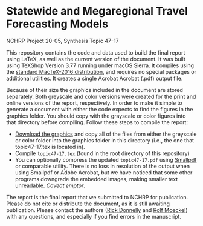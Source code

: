 # Statewide and Megaregional Travel Forecasting Models
NCHRP Project 20-05, Synthesis Topic 47-17

This repository contains the code and data used to build the final report using LaTeX, as well as the current version of the document. It was built using TeXShop Version 3.77 running under macOS Sierra. It compiles using the [standard MacTeX-2016 distribution](https://tug.org/mactex/), and requires no special packages or additional utilities. It creates a single Acrobat Acrobat (.pdf) output file. 

Because of their size the graphics included in the document are stored separately. Both greyscale and color versions were created for the print and online versions of the report, respectively. In order to make it simple to generate a document with either the code expects to find the figures in the graphics folder. You should copy with the grayscale or color figures into that directory before compiling. Follow these steps to compile the report:

+ [Download the graphics](topic47-17-latex-graphics.zipx) and copy all of the files from either the greyscale or color folder into the graphics folder in this directory (i.e., the one that topic47-17.tex is located in). 
+ Compile `topic47-17.tex` (found in the root directory of this repository)
+ You can optionally compress the updated `topic47-17.pdf` using [Smallpdf](https://smallpdf.com/compress-pdf) or comparable utility. There is no loss in resolution of the output when using Smallpdf or Adobe Acrobat, but we have noticed that some other programs downgrade the embedded images, making smaller text unreadable. _Caveat emptor_.

The report is the final report that we submitted to NCHRP for publication. Please do not cite or distribute the document, as it is still awaiting publication. Please contact the authors ([Rick Donnelly](mailto:donnellyr@pbworld.com) and [Rolf Moeckel](mailto:rolf.moeckel@tum.de)) with any questions, and especially if you find errors in the manuscript. 
